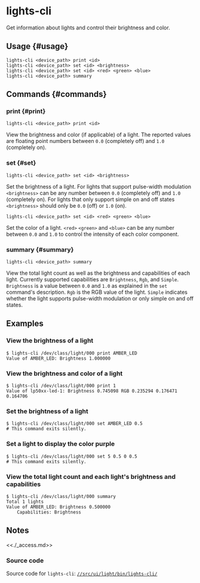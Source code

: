 <!--

// LINT.IfChange

-->

# lights-cli

Get information about lights and control their brightness and color.

## Usage {#usage}

```none
lights-cli <device_path> print <id>
lights-cli <device_path> set <id> <brightness>
lights-cli <device_path> set <id> <red> <green> <blue>
lights-cli <device_path> summary
```

## Commands {#commands}

### print {#print}

```none
lights-cli <device_path> print <id>
```

View the brightness and color (if applicable) of a light. The reported values
are floating point numbers between `0.0` (completely off) and `1.0` (completely
on).

### set {#set}

```none
lights-cli <device_path> set <id> <brightness>
```

Set the brightness of a light. For lights that support pulse-width modulation
`<brightness>` can be any number between `0.0` (completely off) and `1.0`
(completely on). For lights that only support simple on and off states
`<brightness>` should only be `0.0` (off) or `1.0` (on).

```none
lights-cli <device_path> set <id> <red> <green> <blue>
```

Set the color of a light. `<red>` `<green>` and `<blue>` can be any number
between `0.0` and `1.0` to control the intensity of each color component.

### summary {#summary}

```none
lights-cli <device_path> summary
```

View the total light count as well as the brightness and capabilities of each
light. Currently supported capabilities are `Brightness`, `Rgb`, and `Simple`.
`Brightness` is a value between `0.0` and `1.0` as explained in the `set`
command's description. `Rgb` is the RGB value of the light. `Simple` indicates
whether the light supports pulse-width modulation or only simple on and off
states.

## Examples

### View the brightness of a light

```none {:.devsite-disable-click-to-copy}
$ lights-cli /dev/class/light/000 print AMBER_LED
Value of AMBER_LED: Brightness 1.000000
```
### View the brightness and color of a light

```none {:.devsite-disable-click-to-copy}
$ lights-cli /dev/class/light/000 print 1
Value of lp50xx-led-1: Brightness 0.745098 RGB 0.235294 0.176471 0.164706
```

### Set the brightness of a light

```none {:.devsite-disable-click-to-copy}
$ lights-cli /dev/class/light/000 set AMBER_LED 0.5
# This command exits silently.
```

### Set a light to display the color purple

```none {:.devsite-disable-click-to-copy}
$ lights-cli /dev/class/light/000 set 5 0.5 0 0.5
# This command exits silently.
```

### View the total light count and each light's brightness and capabilities

```none {:.devsite-disable-click-to-copy}
$ lights-cli /dev/class/light/000 summary
Total 1 lights
Value of AMBER_LED: Brightness 0.500000
    Capabilities: Brightness
```

## Notes

<<./_access.md>>

### Source code

Source code for `lights-cli`: [`//src/ui/light/bin/lights-cli/`][src]

[src]: https://cs.opensource.google/fuchsia/fuchsia/+/main:src/ui/light/bin/lights-cli/

<!--

// LINT.ThenChange(//src/ui/light/bin/lights-cli/main.cc)

-->
